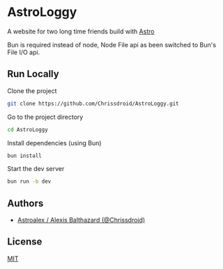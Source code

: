 
# AstroLoggy

A website for two long time friends build with [Astro](https://astro.build/)

Bun is required instead of node, Node File api as been switched to Bun's File I/O api.

## Run Locally

Clone the project

```bash
git clone https://github.com/Chrissdroid/AstroLoggy.git
```

Go to the project directory

```bash
cd AstroLoggy
```

Install dependencies (using Bun)

```bash
bun install
```

Start the dev server

```bash
bun run -b dev
```


## Authors

- [Astroalex / Alexis Balthazard (@Chrissdroid)](https://github.com/Chrissdroid)


## License

[MIT](https://choosealicense.com/licenses/mit/)

